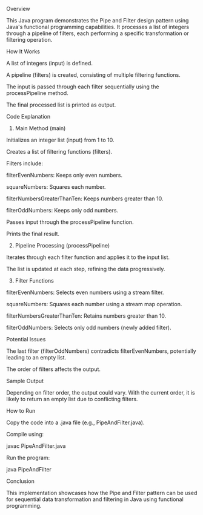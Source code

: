 Overview

This Java program demonstrates the Pipe and Filter design pattern using Java's functional programming capabilities. It processes a list of integers through a pipeline of filters, each performing a specific transformation or filtering operation.

How It Works

A list of integers (input) is defined.

A pipeline (filters) is created, consisting of multiple filtering functions.

The input is passed through each filter sequentially using the processPipeline method.

The final processed list is printed as output.

Code Explanation

1. Main Method (main)

Initializes an integer list (input) from 1 to 10.

Creates a list of filtering functions (filters).

Filters include:

filterEvenNumbers: Keeps only even numbers.

squareNumbers: Squares each number.

filterNumbersGreaterThanTen: Keeps numbers greater than 10.

filterOddNumbers: Keeps only odd numbers.

Passes input through the processPipeline function.

Prints the final result.

2. Pipeline Processing (processPipeline)

Iterates through each filter function and applies it to the input list.

The list is updated at each step, refining the data progressively.

3. Filter Functions

filterEvenNumbers: Selects even numbers using a stream filter.

squareNumbers: Squares each number using a stream map operation.

filterNumbersGreaterThanTen: Retains numbers greater than 10.

filterOddNumbers: Selects only odd numbers (newly added filter).

Potential Issues

The last filter (filterOddNumbers) contradicts filterEvenNumbers, potentially leading to an empty list.

The order of filters affects the output.

Sample Output

Depending on filter order, the output could vary. With the current order, it is likely to return an empty list due to conflicting filters.

How to Run

Copy the code into a .java file (e.g., PipeAndFilter.java).

Compile using:

javac PipeAndFilter.java

Run the program:

java PipeAndFilter

Conclusion

This implementation showcases how the Pipe and Filter pattern can be used for sequential data transformation and filtering in Java using functional programming.
